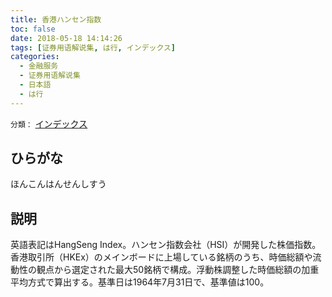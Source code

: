 ```yaml
---
title: 香港ハンセン指数
toc: false
date: 2018-05-18 14:14:26
tags: [证券用语解说集, は行, インデックス]
categories:
  - 金融服务
  - 证券用语解说集
  - 日本語
  - は行
---
```


`分類：` [インデックス](/tags/インデックス/)

## ひらがな

ほんこんはんせんしすう

## 説明

英語表記はHangSeng Index。ハンセン指数会社（HSI）が開発した株価指数。香港取引所（HKEx）のメインボードに上場している銘柄のうち、時価総額や流動性の観点から選定された最大50銘柄で構成。浮動株調整した時価総額の加重平均方式で算出する。基準日は1964年7月31日で、基準値は100。
